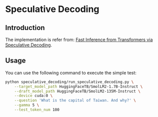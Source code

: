 # Speculative Decoding
## Introduction
The implementation is refer from: [Fast Inference from Transformers via Speculative Decoding](https://arxiv.org/pdf/2211.17192).

## Usage
You can use the following command to execute the simple test:
```bash
python speculative_decoding/run_speculative_decoding.py \
    --target_model_path HuggingFaceTB/SmolLM2-1.7B-Instruct \
    --draft_model_path HuggingFaceTB/SmolLM2-135M-Instruct \
    --device cuda:0 \
    --question 'What is the capital of Taiwan. And why?' \
    --gamma 5 \
    --test_token_num 100 
```